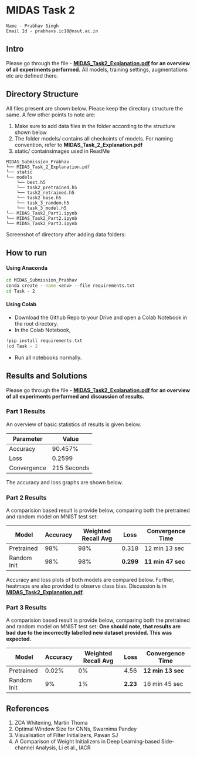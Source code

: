 ﻿

# **MIDAS Task 2**

```
Name - Prabhav Singh
Email Id - prabhavs.ic18@nsut.ac.in
```

## Intro

Please go through the file - **[MIDAS_Task2_Explanation.pdf](https://github.com/Prabhav55221/MIDAS_Submission_Prabhav/blob/master/Task%20-%202/MIDAS_Task2_Explanation.pdf "MIDAS_Task2_Explanation.pdf") for an overview of all experiments performed.**
All models, training settings, augmentations etc are defined there.

## Directory Structure

All files present are shown below. Please keep the directory structure the same. A few other points to note are:
1. Make sure to add data files in the folder according to the structure shown below
2. The folder models/ contains all checkoints of models. For naming convention, refer to **MIDAS_Task_2_Explanation.pdf**
3. static/ containsimages used in ReadMe

```
MIDAS_Submission_Prabhav
└── MIDAS_Task_2_Explanation.pdf
└── static
└── models
	└── best.h5
	└── task2_pretrained.h5
	└── task2_retrained.h5
	└── task2_base.h5
	└── task_3_random.h5
	└── task_3_model.h5
└── MIDAS_Task2_Part1.ipynb
└── MIDAS_Task2_Part2.ipynb
└── MIDAS_Task2_Part3.ipynb
```

Screenshot of directory after adding data folders:

## How to run

#### Using Anaconda
``` cmd
cd MIDAS_Submission_Prabhav
conda create --name <env> --file requirements.txt
cd Task - 2
```

#### Using Colab

 - Download the Github Repo to your Drive and open a Colab Notebook in the root directory.
 - In the Colab Notebook, 
 ``` python
!pip install requirements.txt
!cd Task - 2
```
- Run all notebooks normally.


## Results and Solutions

Please go through the file - **[MIDAS_Task2_Explanation.pdf](https://github.com/Prabhav55221/MIDAS_Submission_Prabhav/blob/master/Task%20-%202/MIDAS_Task2_Explanation.pdf "MIDAS_Task2_Explanation.pdf") for an overview of all experiments performed and discussion of results.**

### Part 1 Results
An overview of basic statistics of results is given below.

|Parameter| Value |
|--|--|
| Accuracy | 90.457% |
| Loss | 0.2599 |
| Convergence | 215 Seconds |

The accuracy and loss graphs are shown below.

### Part 2 Results

A comparision based result is provide below, comparing both the pretrained and random model on MNIST test set:

| Model | Accuracy | Weighted Recall Avg | Loss | Convergence Time |
|--|--|--|--|--|
| Pretrained | 98% | 98% | 0.318 | 12 min 13 sec |
| Random Init| 98% | 98% | **0.299** | **11 min 47 sec** |

Accuracy and loss plots of both models are compared below. Further, heatmaps are also provided to observe class bias. Discussion is in  **[MIDAS_Task2_Explanation.pdf](https://github.com/Prabhav55221/MIDAS_Submission_Prabhav/blob/master/Task%20-%202/MIDAS_Task2_Explanation.pdf "MIDAS_Task2_Explanation.pdf")**.

### Part 3 Results

A comparision based result is provide below, comparing both the pretrained and random model on MNIST test set: **One should note, that results are bad due to the incorrectly labelled new dataset provided. This was expected.**

| Model | Accuracy | Weighted Recall Avg | Loss | Convergence Time |
|--|--|--|--|--|
| Pretrained | 0.02% | 0% | 4.56 | **12 min 13 sec** |
| Random Init| 9% | 1% | **2.23** | 16 min 45 sec |

## References

1. ZCA Whitening, Martin Thoma
2. Optimal Window Size for CNNs, Swarnima Pandey
3. Visualisation of Filter Initializers, Pawan SJ
4. A Comparison of Weight Initializers in Deep Learning-based Side-channel Analysis, Li et al., IACR
